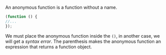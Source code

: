 An anonymous function is a function without a name.

```javascript
(function () {
//...
});
```
We must place the anonymous function inside the `()`, in another case, we will get a _syntax error_. The parenthesis makes the anonymous function an expression that returns a function object.
